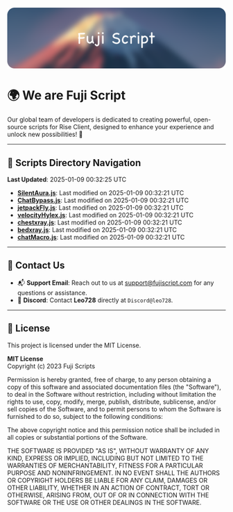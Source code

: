 ![Banner](.github/b.webp)

# 🌍 **We are Fuji Script**

Our global team of developers is dedicated to creating powerful, open-source scripts for Rise Client, designed to enhance your experience and unlock new possibilities! 🌟

---
<!-- SCRIPTS_NAVIGATION_START -->
## 📂 **Scripts Directory Navigation**

**Last Updated**: 2025-01-09 00:32:25 UTC

- **[SilentAura.js](scripts/SilentAura.js)**: Last modified on 2025-01-09 00:32:21 UTC
- **[ChatBypass.js](scripts/ChatBypass.js)**: Last modified on 2025-01-09 00:32:21 UTC
- **[jetpackFly.js](scripts/jetpackFly.js)**: Last modified on 2025-01-09 00:32:21 UTC
- **[velocityHylex.js](scripts/velocityHylex.js)**: Last modified on 2025-01-09 00:32:21 UTC
- **[chestxray.js](scripts/chestxray.js)**: Last modified on 2025-01-09 00:32:21 UTC
- **[bedxray.js](scripts/bedxray.js)**: Last modified on 2025-01-09 00:32:21 UTC
- **[chatMacro.js](scripts/chatMacro.js)**: Last modified on 2025-01-09 00:32:21 UTC

<!-- SCRIPTS_NAVIGATION_END -->

---

## 💬 **Contact Us**  
- 📬 **Support Email**: Reach out to us at [support@fujiscript.com](mailto:support@fujiscript.com) for any questions or assistance.  
- 💬 **Discord**: Contact **Leo728** directly at `Discord@leo728`.

---

## 📜 **License**

This project is licensed under the MIT License.  

**MIT License**  
Copyright (c) 2023 Fuji Scripts  

Permission is hereby granted, free of charge, to any person obtaining a copy of this software and associated documentation files (the "Software"), to deal in the Software without restriction, including without limitation the rights to use, copy, modify, merge, publish, distribute, sublicense, and/or sell copies of the Software, and to permit persons to whom the Software is furnished to do so, subject to the following conditions:  

The above copyright notice and this permission notice shall be included in all copies or substantial portions of the Software.  

THE SOFTWARE IS PROVIDED "AS IS", WITHOUT WARRANTY OF ANY KIND, EXPRESS OR IMPLIED, INCLUDING BUT NOT LIMITED TO THE WARRANTIES OF MERCHANTABILITY, FITNESS FOR A PARTICULAR PURPOSE AND NONINFRINGEMENT. IN NO EVENT SHALL THE AUTHORS OR COPYRIGHT HOLDERS BE LIABLE FOR ANY CLAIM, DAMAGES OR OTHER LIABILITY, WHETHER IN AN ACTION OF CONTRACT, TORT OR OTHERWISE, ARISING FROM, OUT OF OR IN CONNECTION WITH THE SOFTWARE OR THE USE OR OTHER DEALINGS IN THE SOFTWARE.  
